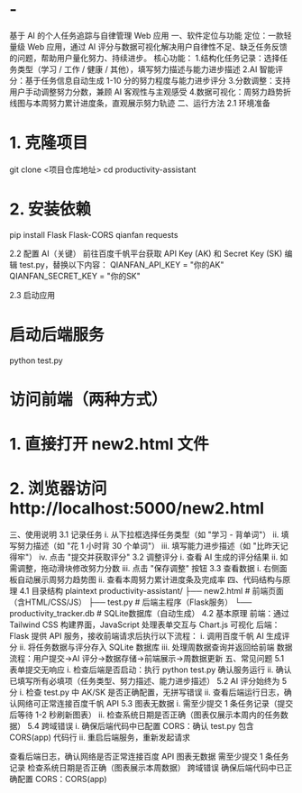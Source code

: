 # -
基于 AI 的个人任务追踪与自律管理 Web 应用
一、软件定位与功能
定位：一款轻量级 Web 应用，通过 AI 评分与数据可视化解决用户自律性不足、缺乏任务反馈的问题，帮助用户量化努力、持续进步。
核心功能：
1.结构化任务记录：选择任务类型（学习 / 工作 / 健康 / 其他），填写努力描述与能力进步描述
2.AI 智能评分：基于任务信息自动生成 1-10 分的努力程度与能力进步评分
3.分数调整：支持用户手动调整努力分数，兼顾 AI 客观性与主观感受
4.数据可视化：周努力趋势折线图与本周努力累计进度条，直观展示努力轨迹
二、运行方法
2.1 环境准备
# 1. 克隆项目
git clone <项目仓库地址>
cd productivity-assistant

# 2. 安装依赖
pip install Flask Flask-CORS qianfan requests

2.2 配置 AI（关键）
前往百度千帆平台获取 API Key (AK) 和 Secret Key (SK)
编辑 test.py，替换以下内容：
QIANFAN_API_KEY = "你的AK"
QIANFAN_SECRET_KEY = "你的SK"

2.3 启动应用
# 启动后端服务
python test.py
# 访问前端（两种方式）
# 1. 直接打开 new2.html 文件
# 2. 浏览器访问 http://localhost:5000/new2.html

三、使用说明
3.1 记录任务
i. 从下拉框选择任务类型（如 "学习 - 背单词"）
ii. 填写努力描述（如 "花 1 小时背 30 个单词"）
iii. 填写能力进步描述（如 "比昨天记得牢"）
iv. 点击 "提交并获取评分"
3.2 调整评分
i. 查看 AI 生成的评分结果
ii. 如需调整，拖动滑块修改努力分数
iii. 点击 "保存调整" 按钮
3.3 查看数据
i. 右侧面板自动展示周努力趋势图
ii. 查看本周努力累计进度条及完成率
四、代码结构与原理
4.1 目录结构
plaintext
productivity-assistant/
├── new2.html        # 前端页面（含HTML/CSS/JS）
├── test.py          # 后端主程序（Flask服务）
└── productivity_tracker.db  # SQLite数据库（自动生成）
4.2 基本原理
前端：通过 Tailwind CSS 构建界面，JavaScript 处理表单交互与 Chart.js 可视化
后端：Flask 提供 API 服务，接收前端请求后执行以下流程：
i. 调用百度千帆 AI 生成评分
ii. 将任务数据与评分存入 SQLite 数据库
iii. 处理周数据查询并返回给前端
数据流程：用户提交→AI 评分→数据存储→前端展示→周数据更新
五、常见问题
5.1 表单提交无响应
i. 检查后端是否启动：执行 python test.py 确认服务运行
ii. 确认已填写所有必填项（任务类型、努力描述、能力进步描述）
5.2 AI 评分始终为 5 分
i. 检查 test.py 中 AK/SK 是否正确配置，无拼写错误
ii. 查看后端运行日志，确认网络可正常连接百度千帆 API
5.3 图表无数据
i. 需至少提交 1 条任务记录（提交后等待 1-2 秒刷新图表）
ii. 检查系统日期是否正确（图表仅展示本周内的任务数据）
5.4 跨域错误
i. 确保后端代码中已配置 CORS：确认 test.py 包含 CORS(app) 代码行
ii. 重启后端服务，重新发起请求

查看后端日志，确认网络是否正常连接百度 API
图表无数据
需至少提交 1 条任务记录
检查系统日期是否正确（图表展示本周数据）
跨域错误
确保后端代码中已正确配置 CORS：CORS(app)
